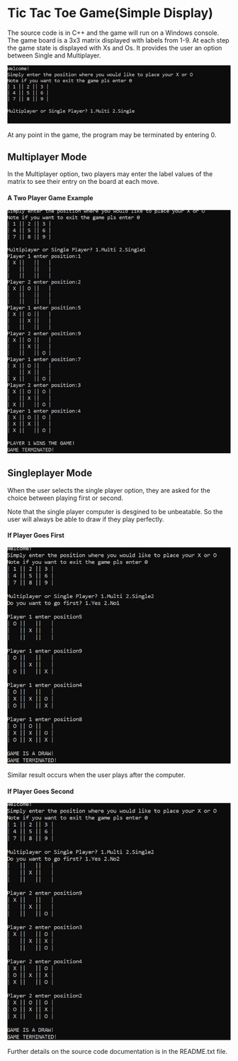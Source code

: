 # Tic Tac Toe Game(Simple Display)
 The source code is in C++ and the game will run on a Windows console. The game board is a 3x3 matrix displayed with labels from 1-9. At each step the game state is displayed with Xs and Os. It provides the user an option between Single and Multiplayer. 
 
![alt text](SS1.jpg "The Starting Screen")

At any point in the game, the program may be terminated by entering 0.

## Multiplayer Mode

In the Multiplayer option, two players may enter the label values of the matrix to see their entry on the board at each move. 

#### A Two Player Game Example

![alt text](SS2.jpg "An example game between two players")

## Singleplayer Mode

When the user selects the single player option, they are asked for the choice between playing first or second.

Note that the single player computer is desgined to be unbeatable. So the user will always be able to draw if they play perfectly.

#### If Player Goes First

![alt text](SS3.jpg "An example game when the player plays first")

Similar result occurs when the user plays after the computer.

#### If Player Goes Second

![alt text](SS4.jpg "An example game when computer plays first")

Further details on the source code documentation is in the README.txt file. 

